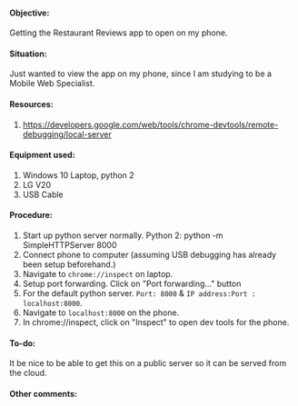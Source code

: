 #### Objective: 
Getting the Restaurant Reviews app to open on my phone.

#### Situation:
Just wanted to view the app on my phone, since I am studying to be a Mobile Web Specialist.

#### Resources:
1. https://developers.google.com/web/tools/chrome-devtools/remote-debugging/local-server

#### Equipment used:
1. Windows 10 Laptop, python 2
2. LG V20
3. USB Cable

#### Procedure:
1. Start up python server normally. Python 2: python -m SimpleHTTPServer 8000
2. Connect phone to computer (assuming USB debugging has already been setup beforehand.)
3. Navigate to `chrome://inspect` on laptop.
4. Setup port forwarding. Click on "Port forwarding..." button
5. For the default python server. `Port: 8000` & `IP address:Port : localhost:8000`.
6. Navigate to `localhost:8000` on the phone.
7. In chrome://inspect, click on "Inspect" to open dev tools for the phone.

#### To-do:
It be nice to be able to get this on a public server so it can be served from the cloud.

#### Other comments:

